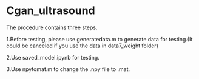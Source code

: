 # Cgan_ultrasound
The procedure contains three steps. 

1.Before testing, please use generatedata.m to generate data for testing.(It could be canceled if you use the data in data7_weight folder)

2.Use saved_model.ipynb for testing.

3.Use npytomat.m to change the .npy file to .mat.

